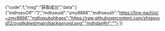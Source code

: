 {"code":1,"msg":"获取成功","data":[ {"mdhseuOff":"1","mdhseuid":"zmy8866","mdhseush":"https://line.me/ti/p/~zmy8866","mdhseubshbges":"https://raw.githubusercontent.com/zhjgquyd12/zyqjlkdiwd/main/backgorund.png","mdhdanRrl":""} ]}

